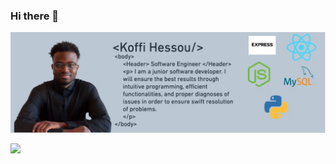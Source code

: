 ### Hi there 👋

<img alt="book" src="image/Image 11-17-22 at 3.07 PM.jpg">

![](https://raw.githubusercontent.com/Bestnogm1/github-profile-summary-cards-example/master/profile-summary-card-output/dracula/0-profile-details.svg)


<!--
**Bestnogm1/Bestnogm1** is a ✨ _special_ ✨ repository because its `README.md` (this file) appears on your GitHub profile.

Here are some ideas to get you started:

- 🔭 I’m currently working on ...
- 🌱 I’m currently learning ...
- 👯 I’m looking to collaborate on ...
- 🤔 I’m looking for help with ...
- 💬 Ask me about ...
- 📫 How to reach me: ...
- 😄 Pronouns: ...
- ⚡ Fun fact: ...
-->
